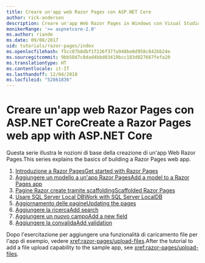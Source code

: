 ```yaml
---
title: Creare un'app web Razor Pages con ASP.NET Core
author: rick-anderson
description: Creare un'app Web Razor Pages in Windows con Visual Studio, ASP.NET Core ed EF Core.
monikerRange: '>= aspnetcore-2.0'
ms.author: riande
ms.date: 09/08/2017
uid: tutorials/razor-pages/index
ms.openlocfilehash: f5cc07b8dbf1f226f377a948be0d958c842bb24e
ms.sourcegitcommit: 9bb58d7c8dad4bbd03419bcc183d027667fefa20
ms.translationtype: HT
ms.contentlocale: it-IT
ms.lasthandoff: 12/04/2018
ms.locfileid: "52861836"
---
```

# <a name="create-a-razor-pages-web-app-with-aspnet-core"></a><span data-ttu-id="18434-103">Creare un'app web Razor Pages con ASP.NET Core</span><span class="sxs-lookup"><span data-stu-id="18434-103">Create a Razor Pages web app with ASP.NET Core</span></span>

<span data-ttu-id="18434-104">Questa serie illustra le nozioni di base della creazione di un'app Web Razor Pages.</span><span class="sxs-lookup"><span data-stu-id="18434-104">This series explains the basics of building a Razor Pages web app.</span></span>

1. [<span data-ttu-id="18434-105">Introduzione a Razor Pages</span><span class="sxs-lookup"><span data-stu-id="18434-105">Get started with Razor Pages</span></span>](xref:tutorials/razor-pages/razor-pages-start)
1. [<span data-ttu-id="18434-106">Aggiungere un modello a un'app Razor Pages</span><span class="sxs-lookup"><span data-stu-id="18434-106">Add a model to a Razor Pages app</span></span>](xref:tutorials/razor-pages/model)
1. [<span data-ttu-id="18434-107">Pagine Razor create tramite scaffolding</span><span class="sxs-lookup"><span data-stu-id="18434-107">Scaffolded Razor Pages</span></span>](xref:tutorials/razor-pages/page)
1. [<span data-ttu-id="18434-108">Usare SQL Server Local DB</span><span class="sxs-lookup"><span data-stu-id="18434-108">Work with SQL Server LocalDB</span></span>](xref:tutorials/razor-pages/sql)
1. [<span data-ttu-id="18434-109">Aggiornamento delle pagine</span><span class="sxs-lookup"><span data-stu-id="18434-109">Updating the pages</span></span>](xref:tutorials/razor-pages/da1)
1. [<span data-ttu-id="18434-110">Aggiungere la ricerca</span><span class="sxs-lookup"><span data-stu-id="18434-110">Add search</span></span>](xref:tutorials/razor-pages/search)
1. [<span data-ttu-id="18434-111">Aggiungere un nuovo campo</span><span class="sxs-lookup"><span data-stu-id="18434-111">Add a new field</span></span>](xref:tutorials/razor-pages/new-field)
1. [<span data-ttu-id="18434-112">Aggiungere la convalida</span><span class="sxs-lookup"><span data-stu-id="18434-112">Add validation</span></span>](xref:tutorials/razor-pages/validation)

<span data-ttu-id="18434-113">Dopo l'esercitazione per aggiungere una funzionalità di caricamento file per l'app di esempio, vedere <xref:razor-pages/upload-files>.</span><span class="sxs-lookup"><span data-stu-id="18434-113">After the tutorial to add a file upload capability to the sample app, see <xref:razor-pages/upload-files>.</span></span>
